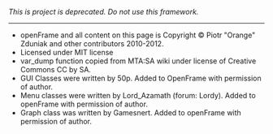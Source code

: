 *This is project is deprecated. Do not use this framework.*

---------


* openFrame and all content on this page is Copyright © Piotr "Orange" Zduniak and other contributors 2010-2012.
* Licensed under MIT license
* var_dump function copied from MTA:SA wiki under license of Creative Commons CC by SA.
* GUI Classes were written by 50p. Added to OpenFrame with permission of author.
* Menu classes were written by Lord_Azamath (forum: Lordy). Added to openFrame with permission of author.
* Graph class was written by Gamesnert. Added to openFrame with permission of author.
